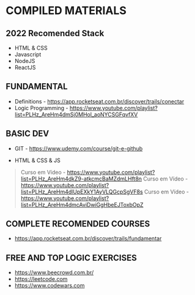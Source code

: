 # COMPILED MATERIALS

## 2022 Recomended Stack
* HTML & CSS
* Javascript
* NodeJS
* ReactJS


## FUNDAMENTAL

* Definitions -  https://app.rocketseat.com.br/discover/trails/conectar
* Logic Programming - https://www.youtube.com/playlist?list=PLHz_AreHm4dmSj0MHol_aoNYCSGFqvfXV


## BASIC DEV

* GIT - https://www.udemy.com/course/git-e-github

* HTML & CSS & JS
> Curso em Vídeo - https://www.youtube.com/playlist?list=PLHz_AreHm4dkZ9-atkcmcBaMZdmLHft8n
> Curso em Vídeo - https://www.youtube.com/playlist?list=PLHz_AreHm4dlUpEXkY1AyVLQGcpSgVF8s
> Curso em Vídeo - https://www.youtube.com/playlist?list=PLHz_AreHm4dmcAviDwiGgHbeEJToxbOpZ


## COMPLETE RECOMENDED COURSES

* https://app.rocketseat.com.br/discover/trails/fundamentar


## FREE AND TOP LOGIC EXERCISES

* https://www.beecrowd.com.br/
* https://leetcode.com
* https://www.codewars.com

